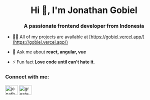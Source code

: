 <h1 align="center">Hi 👋, I'm Jonathan Gobiel</h1>
<h3 align="center">A passionate frontend developer from Indonesia</h3>

- 👨‍💻 All of my projects are available at [https://gobiel.vercel.app/](https://gobiel.vercel.app/)

- 💬 Ask me about **react, angular, vue**

- ⚡ Fun fact **Love code until can't hate it.**

<h3 align="left">Connect with me:</h3>
<p align="left">
<a href="https://linkedin.com/in/jonathan-gobiel" target="blank"><img align="center" src="https://raw.githubusercontent.com/rahuldkjain/github-profile-readme-generator/master/src/images/icons/Social/linked-in-alt.svg" alt="jonathan-gobiel" height="30" width="40" /></a>
<a href="https://www.leetcode.com/greates" target="blank"><img align="center" src="https://raw.githubusercontent.com/rahuldkjain/github-profile-readme-generator/master/src/images/icons/Social/leet-code.svg" alt="greates" height="30" width="40" /></a>
</p>
